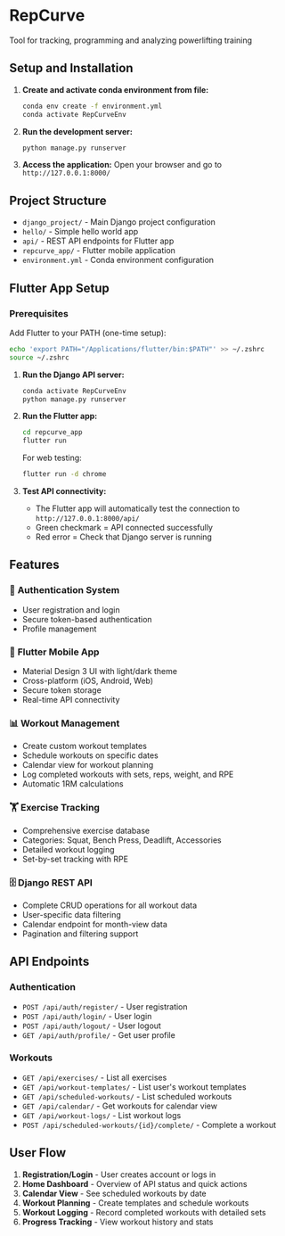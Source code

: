 # RepCurve
Tool for tracking, programming and analyzing powerlifting training

## Setup and Installation

1. **Create and activate conda environment from file:**
   ```bash
   conda env create -f environment.yml
   conda activate RepCurveEnv
   ```

2. **Run the development server:**
   ```bash
   python manage.py runserver
   ```

3. **Access the application:**
   Open your browser and go to `http://127.0.0.1:8000/`

## Project Structure

- `django_project/` - Main Django project configuration
- `hello/` - Simple hello world app
- `api/` - REST API endpoints for Flutter app
- `repcurve_app/` - Flutter mobile application
- `environment.yml` - Conda environment configuration

## Flutter App Setup

### Prerequisites
Add Flutter to your PATH (one-time setup):
```bash
echo 'export PATH="/Applications/flutter/bin:$PATH"' >> ~/.zshrc
source ~/.zshrc
```

1. **Run the Django API server:**
   ```bash
   conda activate RepCurveEnv
   python manage.py runserver
   ```

2. **Run the Flutter app:**
   ```bash
   cd repcurve_app
   flutter run
   ```

   For web testing:
   ```bash
   flutter run -d chrome
   ```

3. **Test API connectivity:**
   - The Flutter app will automatically test the connection to `http://127.0.0.1:8000/api/`
   - Green checkmark = API connected successfully
   - Red error = Check that Django server is running

## Features

### 🔐 **Authentication System**
- User registration and login
- Secure token-based authentication
- Profile management

### 📱 **Flutter Mobile App**
- Material Design 3 UI with light/dark theme
- Cross-platform (iOS, Android, Web)
- Secure token storage
- Real-time API connectivity

### 📊 **Workout Management**
- Create custom workout templates
- Schedule workouts on specific dates
- Calendar view for workout planning
- Log completed workouts with sets, reps, weight, and RPE
- Automatic 1RM calculations

### 🏋️ **Exercise Tracking**
- Comprehensive exercise database
- Categories: Squat, Bench Press, Deadlift, Accessories
- Detailed workout logging
- Set-by-set tracking with RPE

### 🗄️ **Django REST API**
- Complete CRUD operations for all workout data
- User-specific data filtering
- Calendar endpoint for month-view data
- Pagination and filtering support

## API Endpoints

### Authentication
- `POST /api/auth/register/` - User registration
- `POST /api/auth/login/` - User login
- `POST /api/auth/logout/` - User logout
- `GET /api/auth/profile/` - Get user profile

### Workouts
- `GET /api/exercises/` - List all exercises
- `GET /api/workout-templates/` - List user's workout templates
- `GET /api/scheduled-workouts/` - List scheduled workouts
- `GET /api/calendar/` - Get workouts for calendar view
- `GET /api/workout-logs/` - List workout logs
- `POST /api/scheduled-workouts/{id}/complete/` - Complete a workout

## User Flow

1. **Registration/Login** - User creates account or logs in
2. **Home Dashboard** - Overview of API status and quick actions
3. **Calendar View** - See scheduled workouts by date
4. **Workout Planning** - Create templates and schedule workouts
5. **Workout Logging** - Record completed workouts with detailed sets
6. **Progress Tracking** - View workout history and stats
